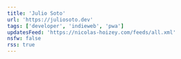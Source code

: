 ```yaml
---
title: 'Julio Soto'
url: 'https://juliosoto.dev'
tags: ['developer', 'indieweb', 'pwa']
updatesFeed: 'https://nicolas-hoizey.com/feeds/all.xml'
nsfw: false
rss: true
---
```

